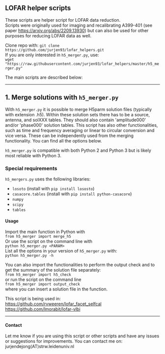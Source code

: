 ## LOFAR helper scripts

These scripts are helper script for LOFAR data reduction.\
Scripts were originally used for imaging and recalibrating A399-401 (see paper https://arxiv.org/abs/2209.13930) but can also be used for other purposes for reducing LOFAR data as well.

Clone repo with: ```git clone https://github.com/jurjen93/lofar_helpers.git``` \
If you are only interested in ```h5_merger.py```, use:\
```wget "https://raw.githubusercontent.com/jurjen93/lofar_helpers/master/h5_merger.py"```

The main scripts are described below:

-------------------------------
## 1. Merge solutions with ```h5_merger.py```

With ```h5_merger.py``` it is possible to merge H5parm solution files (typically with extension .h5).
Within these solution sets there has to be a source, antenna, and solXXX tables. 
They should also contain 'amplitude000' and/or 'phase000' solution tables.
This script has also other functionalities, such as time and frequency averaging or linear to circular conversion and vice versa. 
These can be independently used from the merging functionality. You can find all the options below.

```h5_merger.py``` is compatible with both Python 2 and Python 3 but is likely most reliable with Python 3.

### Special requirements

```h5_mergers.py``` uses the following libraries:
* ```losoto``` (install with ```pip install lososto```)
* ```casacore.tables``` (install with ```pip install python-casacore```)
* ```numpy```
* ```scipy```
* ```tables```

#### Usage

Import the main function in Python with \
```from h5_merger import merge_h5```\
Or use the script on the command line with \
```python h5_merger.py <PARAM>```\
List all the options in your version of ```h5_merger.py``` with:\
```python h5_merger.py -h```

You can also import the functionalities to perform the output check and to get the summary of the solution file separately:\
```from h5_merger import h5_check```\
or run the script on the command line\
```from h5_merger import output_check``` \
where you can insert a solution file in the function.

This script is being used in:\
https://github.com/rvweeren/lofar_facet_selfcal \
https://github.com/lmorabit/lofar-vlbi

-------------------------------

#### Contact
Let me know if you are using this script or other scripts and have any issues or suggestions for improvements.
You can contact me on: jurjendejong(AT)strw.leidenuniv.nl
